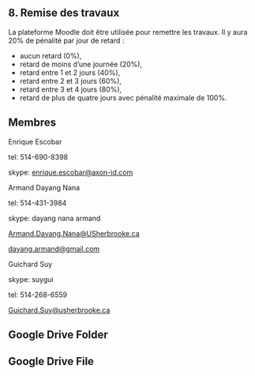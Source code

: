 ## 8.	Remise des travaux
La plateforme Moodle doit être utilisée pour remettre les travaux.
Il y aura 20% de pénalité par jour de retard :
* aucun retard (0%),
* retard de moins d’une journée (20%),
* retard entre 1 et 2 jours (40%),
* retard entre 2 et 3 jours (60%),
* retard entre 3 et 4 jours (80%),
* retard de plus de quatre jours avec pénalité maximale de 100%.

## Membres

Enrique Escobar

tel: 514-690-8398

skype: enrique.escobar@axon-id.com


Armand Dayang Nana

tel: 514-431-3984

skype: dayang nana armand

Armand.Dayang.Nana@USherbrooke.ca

dayang.armand@gmail.com


Guichard Suy

skype: suygui

tel: 514-268-6559

Guichard.Suy@usherbrooke.ca

## Google Drive Folder


## Google Drive File

